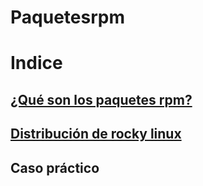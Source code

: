 # Paquetesrpm
# Indice
## [¿Qué son los paquetes rpm?](Paquetesrpm.md)

## [Distribución de rocky linux](distribucion.md)

## Caso práctico
